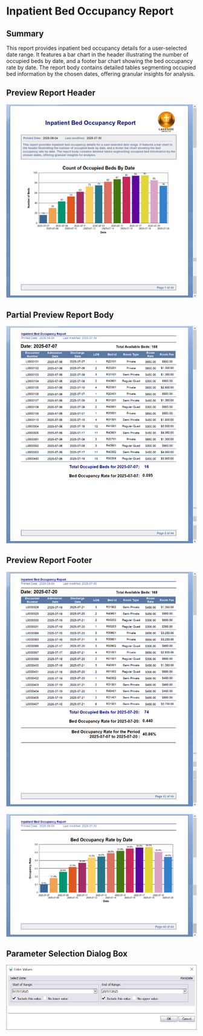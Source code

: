 # Inpatient Bed Occupancy Report 
## Summary
This report provides inpatient bed occupancy details for a user-selected date range. It features a bar chart in the header illustrating the number of occupied beds by date, and a footer bar chart showing the bed occupancy rate by date. The report body contains detailed tables segmenting occupied bed information by the chosen dates, offering granular insights for analysis.
## Preview Report Header 
![Report Header](images/Preview_Header.png)
## Partial Preview Report Body
![Report Body](images/Preview_Body.png) 
## Preview Report Footer
![Report Footer a](images/Preview_Footer_a.png)
<br><br>
![Report Footer b](images/Preview_Footer_b.png)
## Parameter Selection Dialog Box
![Parameter Selection](images/ParameterSelection.png)
